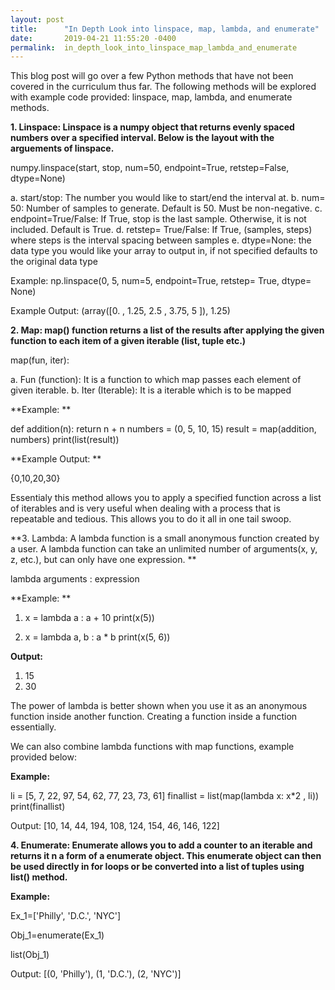 ```yaml
---
layout: post
title:      "In Depth Look into linspace, map, lambda, and enumerate"
date:       2019-04-21 11:55:20 -0400
permalink:  in_depth_look_into_linspace_map_lambda_and_enumerate
---
```



This blog post will go over a few Python methods that have not been covered in the curriculum thus far.  The following methods will be explored with example code provided: linspace, map, lambda, and enumerate methods. 

**1. Linspace:  Linspace is a numpy object that returns evenly spaced numbers over a specified interval. Below is the layout with the arguements of linspace.**

numpy.linspace(start, stop, num=50, endpoint=True, retstep=False, dtype=None)

a. start/stop: The number you would like to start/end the interval at.
b. num= 50: Number of samples to generate. Default is 50. Must be non-negative.
c. endpoint=True/False: If True, stop is the last sample. Otherwise, it is not included. Default is True.
d. retstep= True/False: If True, (samples, steps) where steps is the interval spacing between samples
e. dtype=None: the data type you would like your array to output in, if not specified defaults to the original data type

Example: np.linspace(0, 5, num=5, endpoint=True, retstep= True, dtype= None)

Example Output: (array([0. , 1.25, 2.5 , 3.75, 5 ]), 1.25)

**2. Map: map() function returns a list of the results after applying the given function to each item of a given iterable (list, tuple etc.)**

map(fun, iter): 

a. Fun (function): It is a function to which map passes each element of given iterable.
b. Iter (Iterable): It is a iterable which is to be mapped

**Example: **

def addition(n):
      return n + n
numbers = (0, 5, 10, 15) 
result = map(addition, numbers) 
print(list(result))

**Example Output: **

{0,10,20,30}

Essentialy this method allows you to apply a specified function across a list of iterables and is very useful when dealing with a process that is repeatable and tedious.  This allows you to do it all in one tail swoop. 

**3. Lambda: A lambda function is a small anonymous function created by a user. A lambda function can take an unlimited number of arguments(x, y, z, etc.), but can only have one expression. **

lambda arguments : expression

**Example: **

1. x = lambda a : a + 10
    print(x(5))

2. x = lambda a, b : a * b
     print(x(5, 6))

**Output:**

1. 15
2. 30

The power of lambda is better shown when you use it as an anonymous function inside another function. Creating a function inside a function essentially. 

We can also combine lambda functions with map functions, example provided below:

**Example:**

li = [5, 7, 22, 97, 54, 62, 77, 23, 73, 61] 
finallist = list(map(lambda x: x*2 , li)) 
print(finallist)

Output: [10, 14, 44, 194, 108, 124, 154, 46, 146, 122]

**4. Enumerate: Enumerate allows you to add a counter to an iterable and returns it n a form of a enumerate object. This enumerate object can then be used directly in for loops or be converted into a list of tuples using list() method.**

**Example:**

Ex_1=['Philly', 'D.C.', 'NYC']

Obj_1=enumerate(Ex_1)

list(Obj_1)

Output: [(0, 'Philly'), (1, 'D.C.'), (2, 'NYC')]












